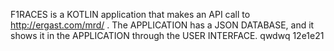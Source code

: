 F1RACES is a KOTLIN application that makes an API call to http://ergast.com/mrd/ .
The APPLICATION has a JSON DATABASE, and it shows it in the APPLICATION through the USER INTERFACE.
qwdwq
12e1e21
